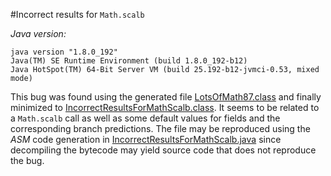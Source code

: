 #Incorrect results for `Math.scalb`

*Java version:*
```
java version "1.8.0_192"
Java(TM) SE Runtime Environment (build 1.8.0_192-b12)
Java HotSpot(TM) 64-Bit Server VM (build 25.192-b12-jvmci-0.53, mixed mode)
```

This bug was found using the generated file [LotsOfMath87.class](LotsOfMath87.class) and finally minimized to [IncorrectResultsForMathScalb.class](IncorrectResultsForMathScalb.class).
It seems to be related to a `Math.scalb` call as well as some default values for fields and the corresponding branch predictions.
The file may be reproduced using the *ASM* code generation in [IncorrectResultsForMathScalb.java](IncorrectResultsForMathScalb.java) since
decompiling the bytecode may yield source code that does not reproduce the bug.
